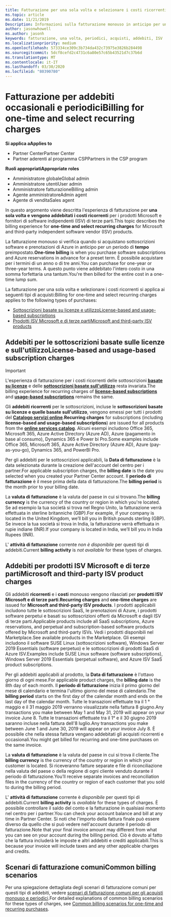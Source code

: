 ```yaml
---
title: Fatturazione per una sola volta e selezionare i costi ricorrenti | Centro per i partner
ms.topic: article
ms.date: 11/21/2019
Description: Informazioni sulla fatturazione monouso in anticipo per un periodo di tempo preimpostato (sottoscrizioni mensili e annuali) e fatturazione per gli addebiti selezionati (per prodotti ISV Microsoft e di terze parti) nel centro per i partner.
author: jasonwhowell
ms.author: jasonh
keywords: fatturazione, una volta, periodici, acquisti, addebiti, ISV
ms.localizationpriority: medium
ms.openlocfilehash: 573334ce309c3b734da432c73975e3826b284498
ms.sourcegitcommit: 5dcf8cefd2c4731c6a80e57c65b43521d7c37b6d
ms.translationtype: MT
ms.contentlocale: it-IT
ms.lasthandoff: 03/30/2020
ms.locfileid: "80390780"
---
```

#  <a name="billing-for-one-time-and-select-recurring-charges"></a><span data-ttu-id="fb290-104">Fatturazione per addebiti occasionali e periodici</span><span class="sxs-lookup"><span data-stu-id="fb290-104">Billing for one-time and select recurring charges</span></span>

<span data-ttu-id="fb290-105">**Si applica a**</span><span class="sxs-lookup"><span data-stu-id="fb290-105">**Applies to**</span></span>
- <span data-ttu-id="fb290-106">Partner Center</span><span class="sxs-lookup"><span data-stu-id="fb290-106">Partner Center</span></span>
- <span data-ttu-id="fb290-107">Partner aderenti al programma CSP</span><span class="sxs-lookup"><span data-stu-id="fb290-107">Partners in the CSP program</span></span>

<span data-ttu-id="fb290-108">**Ruoli appropriati**</span><span class="sxs-lookup"><span data-stu-id="fb290-108">**Appropriate roles**</span></span>
-   <span data-ttu-id="fb290-109">Amministratore globale</span><span class="sxs-lookup"><span data-stu-id="fb290-109">Global admin</span></span>
-   <span data-ttu-id="fb290-110">Amministratore utenti</span><span class="sxs-lookup"><span data-stu-id="fb290-110">User admin</span></span>
-   <span data-ttu-id="fb290-111">Amministratore fatturazione</span><span class="sxs-lookup"><span data-stu-id="fb290-111">Billing admin</span></span>
-   <span data-ttu-id="fb290-112">Agente amministratore</span><span class="sxs-lookup"><span data-stu-id="fb290-112">Admin agent</span></span>
-   <span data-ttu-id="fb290-113">Agente di vendita</span><span class="sxs-lookup"><span data-stu-id="fb290-113">Sales agent</span></span>

<span data-ttu-id="fb290-114">In questo argomento viene descritta l'esperienza di fatturazione per **una sola volta e vengono addebitati i costi ricorrenti** per i prodotti Microsoft e fornitori di software indipendenti (ISV) di terze parti.</span><span class="sxs-lookup"><span data-stu-id="fb290-114">This topic describes the billing experience for **one-time and select recurring charges** for Microsoft and third-party independent software vendor (ISV) products.</span></span> 

<span data-ttu-id="fb290-115">La fatturazione monouso si verifica quando si acquistano sottoscrizioni software e prenotazioni di Azure in anticipo per un periodo di **tempo** preimpostato.</span><span class="sxs-lookup"><span data-stu-id="fb290-115">**One-time billing** is when you purchase software subscriptions and Azure reservations in advance for a preset term.</span></span> <span data-ttu-id="fb290-116">È possibile acquistare per i termini di un anno o di tre anni.</span><span class="sxs-lookup"><span data-stu-id="fb290-116">You can purchase for one-year or three-year terms.</span></span> <span data-ttu-id="fb290-117">A questo punto viene addebitato l'intero costo in una somma forfettaria una tantum.</span><span class="sxs-lookup"><span data-stu-id="fb290-117">You're then billed for the entire cost in a one-time lump sum.</span></span>

<span data-ttu-id="fb290-118">La fatturazione per una sola volta e selezionare i costi ricorrenti si applica ai seguenti tipi di acquisti:</span><span class="sxs-lookup"><span data-stu-id="fb290-118">Billing for one-time and select recurring charges applies to the following types of purchases:</span></span>

- [<span data-ttu-id="fb290-119">Sottoscrizioni basate su licenze e utilizzo</span><span class="sxs-lookup"><span data-stu-id="fb290-119">License-based and usage-based subscriptions</span></span>](#license-based-and-usage-based-subscription-charges)
- [<span data-ttu-id="fb290-120">Prodotti ISV Microsoft e di terze parti</span><span class="sxs-lookup"><span data-stu-id="fb290-120">Microsoft and third-party ISV products</span></span>](#microsoft-and-third-party-isv-product-charges)

## <a name="license-based-and-usage-based-subscription-charges"></a><span data-ttu-id="fb290-121">Addebiti per le sottoscrizioni basate sulle licenze e sull'utilizzo</span><span class="sxs-lookup"><span data-stu-id="fb290-121">License-based and usage-based subscription charges</span></span>

> [!IMPORTANT]
> <span data-ttu-id="fb290-122">L'esperienza di fatturazione per i costi ricorrenti delle sottoscrizioni [**basate su licenze**](license-based-billing.md) e delle [**sottoscrizioni basate sull'utilizzo**](usage-based-billing.md) resta invariata.</span><span class="sxs-lookup"><span data-stu-id="fb290-122">The billing experience for recurring charges of [**license-based subscriptions**](license-based-billing.md) and [**usage-based subscriptions**](usage-based-billing.md) remains the same.</span></span>

<span data-ttu-id="fb290-123">Gli **addebiti ricorrenti** per le sottoscrizioni, incluse le **sottoscrizioni basate su licenze e quelle basate sull'utilizzo**, vengono emessi per tutti i prodotti del [**Catalogo servizi online**](https://partner.microsoft.com/commerce/preferredoffers/list).</span><span class="sxs-lookup"><span data-stu-id="fb290-123">**Recurring charges** for subscriptions (including **license-based and usage-based subscriptions**) are issued for all products from the [**online services catalog**](https://partner.microsoft.com/commerce/preferredoffers/list).</span></span> <span data-ttu-id="fb290-124">Alcuni esempi includono Office 365, Microsoft 365, Azure Active Directory (Azure AD), Azure (pagamento in base al consumo), Dynamics 365 e Power bi Pro.</span><span class="sxs-lookup"><span data-stu-id="fb290-124">Some examples include Office 365, Microsoft 365, Azure Active Directory (Azure AD), Azure (pay-as-you-go), Dynamics 365, and PowerBI Pro.</span></span>

<span data-ttu-id="fb290-125">Per gli addebiti per le sottoscrizioni applicabili, la **Data di fatturazione** è la data selezionata durante la creazione dell'account del centro per i partner.</span><span class="sxs-lookup"><span data-stu-id="fb290-125">For applicable subscription charges, the **billing date** is the date you selected when you created your Partner Center account.</span></span> <span data-ttu-id="fb290-126">Il **periodo di fatturazione** è il mese prima della data di fatturazione.</span><span class="sxs-lookup"><span data-stu-id="fb290-126">The **billing period** is the month prior to your billing date.</span></span>

<span data-ttu-id="fb290-127">La **valuta di fatturazione** è la valuta del paese in cui si trovano.</span><span class="sxs-lookup"><span data-stu-id="fb290-127">The **billing currency** is the currency of the country or region in which you're located.</span></span> <span data-ttu-id="fb290-128">Se ad esempio la tua società si trova nel Regno Unito, la fatturazione verrà effettuata in sterline britanniche (GBP).</span><span class="sxs-lookup"><span data-stu-id="fb290-128">For example, if your company is located in the United Kingdom, we’ll bill you in British pounds sterling (GBP).</span></span> <span data-ttu-id="fb290-129">Se invece la tua società si trova in India, la fatturazione verrà effettuata in rupie indiane (INR).</span><span class="sxs-lookup"><span data-stu-id="fb290-129">If your company is located in India, we’ll bill you in India Rupees (INR).</span></span>

<span data-ttu-id="fb290-130">L' **attività di fatturazione** corrente *non è disponibile* per questi tipi di addebiti.</span><span class="sxs-lookup"><span data-stu-id="fb290-130">Current **billing activity** is *not available* for these types of charges.</span></span>

## <a name="microsoft-and-third-party-isv-product-charges"></a><span data-ttu-id="fb290-131">Addebiti per prodotti ISV Microsoft e di terze parti</span><span class="sxs-lookup"><span data-stu-id="fb290-131">Microsoft and third-party ISV product charges</span></span>

<span data-ttu-id="fb290-132">Gli addebiti **ricorrenti** e i **costi** monouso vengono rilasciati per **prodotti ISV Microsoft e di terze parti**.</span><span class="sxs-lookup"><span data-stu-id="fb290-132">**Recurring charges** and **one-time charges** are issued for **Microsoft and third-party ISV products**.</span></span> <span data-ttu-id="fb290-133">I prodotti applicabili includono tutte le sottoscrizioni SaaS, le prenotazioni di Azure, i prodotti software perpetui e basati su sottoscrizioni offerti da Microsoft e dagli ISV di terze parti.</span><span class="sxs-lookup"><span data-stu-id="fb290-133">Applicable products include all SaaS subscriptions, Azure reservations, and perpetual and subscription-based software products offered by Microsoft and third-party ISVs.</span></span> <span data-ttu-id="fb290-134">Vedi i prodotti disponibili nel Marketplace.</span><span class="sxs-lookup"><span data-stu-id="fb290-134">See available products in the Marketplace.</span></span> <span data-ttu-id="fb290-135">Gli esempi includono il software SUSE Linux (sottoscrizioni software), Windows Server 2019 Essentials (software perpetuo) e le sottoscrizioni di prodotti SaaS di Azure ISV.</span><span class="sxs-lookup"><span data-stu-id="fb290-135">Examples include SUSE Linux software (software subscriptions), Windows Server 2019 Essentials (perpetual software), and Azure ISV SaaS product subscriptions.</span></span>

<span data-ttu-id="fb290-136">Per gli addebiti applicabili al prodotto, la **Data di fatturazione** è l'ottavo giorno di ogni mese.</span><span class="sxs-lookup"><span data-stu-id="fb290-136">For applicable product charges, the **billing date** is the 8th day of each month.</span></span> <span data-ttu-id="fb290-137">Il **periodo di fatturazione** inizia il primo giorno del mese di calendario e termina l'ultimo giorno del mese di calendario.</span><span class="sxs-lookup"><span data-stu-id="fb290-137">The **billing period** starts on the first day of the calendar month and ends on the last day of the calendar month.</span></span> <span data-ttu-id="fb290-138">Tutte le transazioni effettuate tra il 1 ° maggio e il 31 maggio 2019 verranno visualizzate nella fattura 8 giugno.</span><span class="sxs-lookup"><span data-stu-id="fb290-138">Any transactions you make between May 1 and May 31, 2019 will appear on your invoice June 8.</span></span> <span data-ttu-id="fb290-139">Tutte le transazioni effettuate tra il 1° e il 30 giugno 2019 saranno incluse nella fattura dell'8 luglio.</span><span class="sxs-lookup"><span data-stu-id="fb290-139">Any transactions you make between June 1 and June 30, 2019 will appear on your invoice July 8.</span></span> <span data-ttu-id="fb290-140">È possibile che nella stessa fattura vengano addebitati gli acquisti ricorrenti e occasionali.</span><span class="sxs-lookup"><span data-stu-id="fb290-140">You might get billed for recurring and one-time purchases on the same invoice.</span></span>

<span data-ttu-id="fb290-141">La **valuta di fatturazione** è la valuta del paese in cui si trova il cliente.</span><span class="sxs-lookup"><span data-stu-id="fb290-141">The **billing currency** is the currency of the country or region in which your customer is located.</span></span> <span data-ttu-id="fb290-142">Si riceveranno fatture separate e file di riconciliazione nella valuta del paese o della regione di ogni cliente venduto durante il periodo di fatturazione.</span><span class="sxs-lookup"><span data-stu-id="fb290-142">You’ll receive separate invoices and reconciliation files in the currency of the country or region of each customer that you sold to during the billing period.</span></span>

<span data-ttu-id="fb290-143">L' **attività di fatturazione** corrente è *disponibile* per questi tipi di addebiti.</span><span class="sxs-lookup"><span data-stu-id="fb290-143">Current **billing activity** is *available* for these types of charges.</span></span> <span data-ttu-id="fb290-144">È possibile controllare il saldo del conto e la fatturazione in qualsiasi momento nel centro per i partner.</span><span class="sxs-lookup"><span data-stu-id="fb290-144">You can check your account balance and bill at any time in Partner Center.</span></span> <span data-ttu-id="fb290-145">Si noti che l'importo della fattura finale può essere diverso da quello che si può vedere nell'account durante il periodo di fatturazione.</span><span class="sxs-lookup"><span data-stu-id="fb290-145">Note that your final invoice amount may different from what you can see on your account during the billing period.</span></span> <span data-ttu-id="fb290-146">Ciò è dovuto al fatto che la fattura includerà le imposte e altri addebiti e crediti applicabili.</span><span class="sxs-lookup"><span data-stu-id="fb290-146">This is because your invoice will include taxes and any other applicable charges and credits.</span></span>

## <a name="common-billing-scenarios"></a><span data-ttu-id="fb290-147">Scenari di fatturazione comuni</span><span class="sxs-lookup"><span data-stu-id="fb290-147">Common billing scenarios</span></span>

<span data-ttu-id="fb290-148">Per una spiegazione dettagliata degli scenari di fatturazione comuni per questi tipi di addebiti, vedere [scenari di fatturazione comuni per gli acquisti monouso e periodici](common-billing-scenarios-onetime-recurring.md).</span><span class="sxs-lookup"><span data-stu-id="fb290-148">For detailed explanations of common billing scenarios for these types of charges, see [Common billing scenarios for one-time and recurring purchases](common-billing-scenarios-onetime-recurring.md).</span></span>
